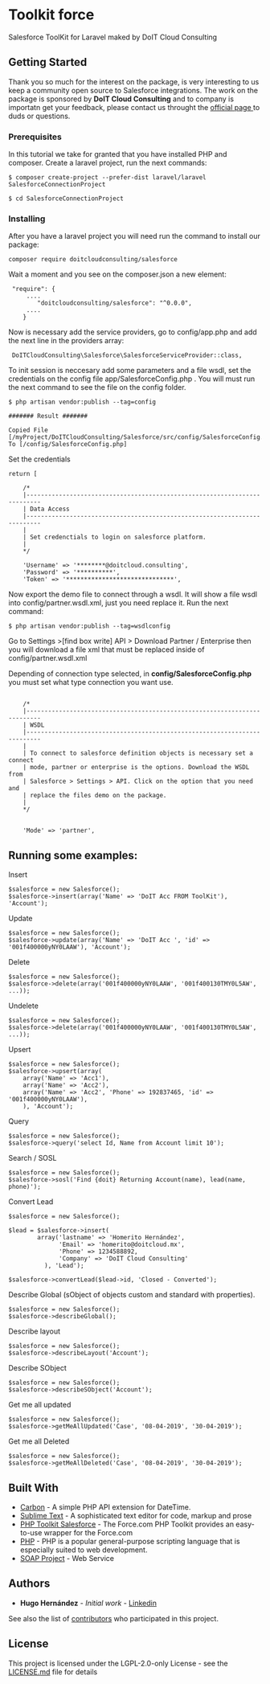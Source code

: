 # Toolkit force

Salesforce ToolKit for Laravel maked by DoIT Cloud Consulting

## Getting Started

Thank you so much for the interest on the package, is very interesting to us keep a community open source to Salesforce integrations. The work on the package is sponsored by **DoIT Cloud Consulting** and to company is importatn get your feedback, please contact us throught the [official page ](http://www.doitcloud.consulting/) to duds or questions.

### Prerequisites

In this tutorial we take for granted that you have installed PHP and composer. Create a laravel project, run the next commands:

```
$ composer create-project --prefer-dist laravel/laravel SalesforceConnectionProject
```
```
$ cd SalesforceConnectionProject
```

### Installing

After you have a laravel project you will need run the command to install our package:


```
composer require doitcloudconsulting/salesforce
```

Wait a moment and you see on the composer.json a new element:

```
 "require": {
     ....
        "doitcloudconsulting/salesforce": "^0.0.0",
     ....
    }
```


Now is necessary add the service providers, go to config/app.php and add the next line in the providers array:


```
 DoITCloudConsulting\Salesforce\SalesforceServiceProvider::class,
```

To init session is neccesary add some parameters and a file wsdl, set the credentials on the config file app/SalesforceConfig.php . You will must run the next command to see the file on the config folder.

```
$ php artisan vendor:publish --tag=config

####### Result #######

Copied File [/myProject/DoITCloudConsulting/Salesforce/src/config/SalesforceConfig.php] To [/config/SalesforceConfig.php]

```

Set the credentials

```
return [

	/*
    |--------------------------------------------------------------------------
    | Data Access
    |--------------------------------------------------------------------------
    |
    | Set credenctials to login on salesforce platform.
    | 
    */

	'Username' => '********@doitcloud.consulting',
	'Password' => '**********',
	'Token' => '******************************',

```

Now export the demo file to connect through a wsdl. It will show a file wsdl into config/partner.wsdl.xml, just you need replace it. Run the next command:

```
$ php artisan vendor:publish --tag=wsdlconfig

```

Go to Settings >[find box write] API > Download Partner / Enterprise then you will download a file xml that must be replaced inside of config/partner.wsdl.xml

Depending of connection type selected, in **config/SalesforceConfig.php** you must set what type connection you want use.

```

    /*
    |--------------------------------------------------------------------------
    | WSDL 
    |--------------------------------------------------------------------------
    |
    | To connect to salesforce definition objects is necessary set a connect 
    | mode, partner or enterprise is the options. Download the WSDL from 
    | Salesforce > Settings > API. Click on the option that you need and 
    | replace the files demo on the package.
    | 
    */


    'Mode' => 'partner',

```


## Running some examples:

Insert

```
$salesforce = new Salesforce();
$salesforce->insert(array('Name' => 'DoIT Acc FROM ToolKit'), 'Account');

```

Update

```
$salesforce = new Salesforce();
$salesforce->update(array('Name' => 'DoIT Acc ', 'id' => '001f400000yNY0LAAW'), 'Account');
```

Delete

```
$salesforce = new Salesforce();
$salesforce->delete(array('001f400000yNY0LAAW', '001f400130TMY0L5AW', ...));
```

Undelete

```
$salesforce = new Salesforce();
$salesforce->delete(array('001f400000yNY0LAAW', '001f400130TMY0L5AW', ...));
```

Upsert

```
$salesforce = new Salesforce();
$salesforce->upsert(array(
	array('Name' => 'Acc1'),
	array('Name' => 'Acc2'),
	array('Name' => 'Acc2', 'Phone' => 192837465, 'id' => '001f400000yNY0LAAW'),
	), 'Account');
```

Query

```
$salesforce = new Salesforce();
$salesforce->query('select Id, Name from Account limit 10');
```

Search / SOSL
```
$salesforce = new Salesforce();
$salesforce->sosl('Find {doit} Returning Account(name), lead(name, phone)');
```

Convert Lead
```
$salesforce = new Salesforce();

$lead = $salesforce->insert(
        array('lastname' => 'Homerito Hernández', 
              'Email' => 'homerito@doitcloud.mx', 
              'Phone' => 1234588892, 
              'Company' => 'DoIT Cloud Consulting'
          ), 'Lead');

$salesforce->convertLead($lead->id, 'Closed - Converted');

```

Describe Global (sObject of objects custom and standard with properties).
```
$salesforce = new Salesforce();
$salesforce->describeGlobal();
```


Describe layout
```
$salesforce = new Salesforce();
$salesforce->describeLayout('Account');
```

Describe SObject
```
$salesforce = new Salesforce();
$salesforce->describeSObject('Account');
```

Get me all updated
```
$salesforce = new Salesforce();
$salesforce->getMeAllUpdated('Case', '08-04-2019', '30-04-2019');
```

Get me all Deleted
```
$salesforce = new Salesforce();
$salesforce->getMeAllDeleted('Case', '08-04-2019', '30-04-2019');
```

<!-- ### Break down into end to end tests

Explain what these tests test and why

```
Give an example
```

### And coding style tests

Explain what these tests test and why

```
Give an example
``` -->

<!-- ## Deployment

Add additional notes about how to deploy this on a live system -->

## Built With

* [Carbon](https://carbon.nesbot.com/docs/) - A simple PHP API extension for DateTime.
* [Sublime Text](https://www.sublimetext.com/) - A sophisticated text editor for
code, markup and prose
* [PHP Toolkit Salesforce](https://developer.salesforce.com/index.php?title=Getting_Started_with_the_Force.com_Toolkit_for_PHP&oldid=51397) - The Force.com PHP Toolkit provides an easy-to-use wrapper for the Force.com 
* [PHP](https://php.net/) - PHP is a popular general-purpose scripting language that is especially suited to web development.
* [SOAP Project](https://www.php.net/manual/es/book.soap.php) - Web Service

<!-- ## Contributing

Please read [CONTRIBUTING.md](https://gist.github.com/PurpleBooth/b24679402957c63ec426) for details on our code of conduct, and the process for submitting pull requests to us. -->
 
## Authors

* **Hugo Hernández** - *Initial work* - [Linkedin](https://www.linkedin.com/in/hugo-hern%C3%A1ndez-65921080/)

See also the list of [contributors](https://github.com/your/project/contributors) who participated in this project.

## License

This project is licensed under the LGPL-2.0-only License - see the [LICENSE.md](LICENSE.md) file for details

<!-- ## Acknowledgments

* Inspiration
* etc -->

